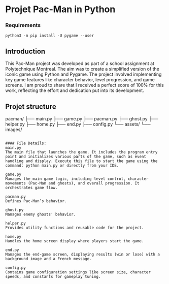 # Projet Pac-Man in Python

### Requirements
`python3 -m pip install -U pygame --user`

## Introduction
This Pac-Man project was developed as part of a school assignment at Polytechnique Montreal. The aim was to create a simplified version of the iconic game using Python and Pygame. The project involved implementing key game features like character behavior, level progression, and game screens. I am proud to share that I received a perfect score of 100% for this work, reflecting the effort and dedication put into its development.

## Projet structure

pacman/
├── main.py
├── game.py
├── pacman.py
├── ghost.py
├── helper.py
├── home.py
├── end.py
├── config.py
└── assets/
    └── images/
```

#### File Details:
main.py
The main file that launches the game. It includes the program entry point and initializes various parts of the game, such as event handling and display. Execute this file to start the game using the command: python main.py or directly from your IDE.

game.py
Manages the main game logic, including level control, character movements (Pac-Man and ghosts), and overall progression. It orchestrates game flow.

pacman.py
Defines Pac-Man’s behavior.

ghost.py
Manages enemy ghosts' behavior.

helper.py
Provides utility functions and reusable code for the project.

home.py
Handles the home screen display where players start the game.

end.py
Manages the end-game screen, displaying results (win or lose) with a background image and a French message.

config.py
Contains game configuration settings like screen size, character speeds, and constants for gameplay tuning.

